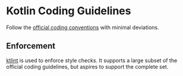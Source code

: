 # Kotlin Coding Guidelines

Follow the [official coding conventions](https://kotlinlang.org/docs/reference/coding-conventions.html) with minimal deviations.

## Enforcement

[ktlint](https://github.com/pinterest/ktlint/) is used to enforce style checks. It supports a large subset of the official coding guidelines, but aspires to support the complete set.
